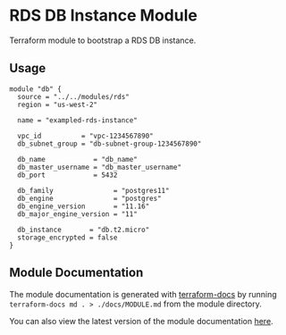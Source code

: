 # RDS DB Instance Module

Terraform module to bootstrap a RDS DB instance.

## Usage

```hcl
module "db" {
  source = "../../modules/rds"
  region = "us-west-2"

  name = "exampled-rds-instance"

  vpc_id          = "vpc-1234567890"
  db_subnet_group = "db-subnet-group-1234567890"

  db_name            = "db_name"
  db_master_username = "db_master_username"
  db_port            = 5432

  db_family               = "postgres11"
  db_engine               = "postgres"
  db_engine_version       = "11.16"
  db_major_engine_version = "11"

  db_instance       = "db.t2.micro"
  storage_encrypted = false
}
```

## Module Documentation

The module documentation is generated with [terraform-docs](https://github.com/terraform-docs/terraform-docs) by running `terraform-docs md . > ./docs/MODULE.md` from the module directory.

You can also view the latest version of the module documentation [here](./docs/MODULE.md).
